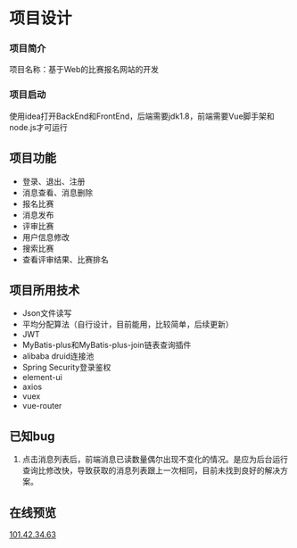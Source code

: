 # 项目设计

### 项目简介

项目名称：基于Web的比赛报名网站的开发

### 项目启动
使用idea打开BackEnd和FrontEnd，后端需要jdk1.8，前端需要Vue脚手架和node.js才可运行

## 项目功能

* 登录、退出、注册
* 消息查看、消息删除
* 报名比赛
* 消息发布
* 评审比赛
* 用户信息修改
* 搜索比赛
* 查看评审结果、比赛排名

## 项目所用技术

* Json文件读写
* 平均分配算法（自行设计，目前能用，比较简单，后续更新）
* JWT
* MyBatis-plus和MyBatis-plus-join链表查询插件
* alibaba druid连接池
* Spring Security登录鉴权
* element-ui
* axios
* vuex
* vue-router

## 已知bug

1. 点击消息列表后，前端消息已读数量偶尔出现不变化的情况。是应为后台运行查询比修改快，导致获取的消息列表跟上一次相同，目前未找到良好的解决方案。


## 在线预览

[101.42.34.63](http://101.42.34.63/)

